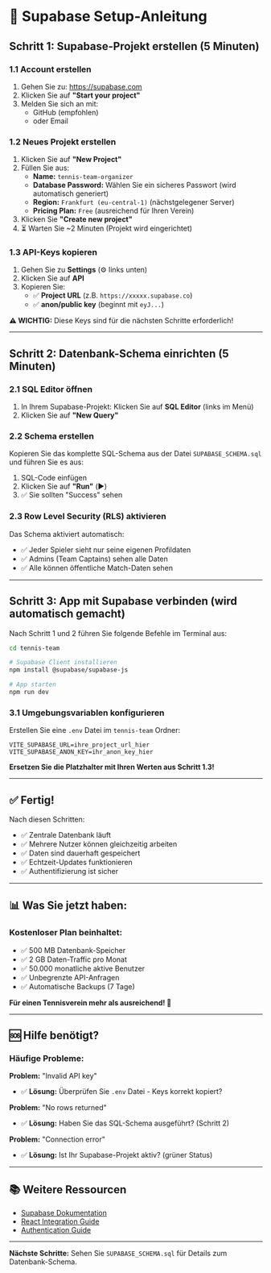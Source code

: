# 🚀 Supabase Setup-Anleitung

## Schritt 1: Supabase-Projekt erstellen (5 Minuten)

### 1.1 Account erstellen
1. Gehen Sie zu: https://supabase.com
2. Klicken Sie auf **"Start your project"**
3. Melden Sie sich an mit:
   - GitHub (empfohlen)
   - oder Email

### 1.2 Neues Projekt erstellen
1. Klicken Sie auf **"New Project"**
2. Füllen Sie aus:
   - **Name:** `tennis-team-organizer`
   - **Database Password:** Wählen Sie ein sicheres Passwort (wird automatisch generiert)
   - **Region:** `Frankfurt (eu-central-1)` (nächstgelegener Server)
   - **Pricing Plan:** `Free` (ausreichend für Ihren Verein)
3. Klicken Sie **"Create new project"**
4. ⏳ Warten Sie ~2 Minuten (Projekt wird eingerichtet)

### 1.3 API-Keys kopieren
1. Gehen Sie zu **Settings** (⚙️ links unten)
2. Klicken Sie auf **API**
3. Kopieren Sie:
   - ✅ **Project URL** (z.B. `https://xxxxx.supabase.co`)
   - ✅ **anon/public key** (beginnt mit `eyJ...`)

**⚠️ WICHTIG:** Diese Keys sind für die nächsten Schritte erforderlich!

---

## Schritt 2: Datenbank-Schema einrichten (5 Minuten)

### 2.1 SQL Editor öffnen
1. In Ihrem Supabase-Projekt: Klicken Sie auf **SQL Editor** (links im Menü)
2. Klicken Sie auf **"New Query"**

### 2.2 Schema erstellen
Kopieren Sie das komplette SQL-Schema aus der Datei `SUPABASE_SCHEMA.sql` und führen Sie es aus:
1. SQL-Code einfügen
2. Klicken Sie auf **"Run"** (▶️)
3. ✅ Sie sollten "Success" sehen

### 2.3 Row Level Security (RLS) aktivieren
Das Schema aktiviert automatisch:
- ✅ Jeder Spieler sieht nur seine eigenen Profildaten
- ✅ Admins (Team Captains) sehen alle Daten
- ✅ Alle können öffentliche Match-Daten sehen

---

## Schritt 3: App mit Supabase verbinden (wird automatisch gemacht)

Nach Schritt 1 und 2 führen Sie folgende Befehle im Terminal aus:

```bash
cd tennis-team

# Supabase Client installieren
npm install @supabase/supabase-js

# App starten
npm run dev
```

### 3.1 Umgebungsvariablen konfigurieren
Erstellen Sie eine `.env` Datei im `tennis-team` Ordner:

```env
VITE_SUPABASE_URL=ihre_project_url_hier
VITE_SUPABASE_ANON_KEY=ihr_anon_key_hier
```

**Ersetzen Sie die Platzhalter mit Ihren Werten aus Schritt 1.3!**

---

## ✅ Fertig!

Nach diesen Schritten:
- ✅ Zentrale Datenbank läuft
- ✅ Mehrere Nutzer können gleichzeitig arbeiten
- ✅ Daten sind dauerhaft gespeichert
- ✅ Echtzeit-Updates funktionieren
- ✅ Authentifizierung ist sicher

---

## 📊 Was Sie jetzt haben:

### Kostenloser Plan beinhaltet:
- ✅ 500 MB Datenbank-Speicher
- ✅ 2 GB Daten-Traffic pro Monat
- ✅ 50.000 monatliche aktive Benutzer
- ✅ Unbegrenzte API-Anfragen
- ✅ Automatische Backups (7 Tage)

**Für einen Tennisverein mehr als ausreichend! 🎾**

---

## 🆘 Hilfe benötigt?

### Häufige Probleme:

**Problem:** "Invalid API key"
- ✅ **Lösung:** Überprüfen Sie `.env` Datei - Keys korrekt kopiert?

**Problem:** "No rows returned"
- ✅ **Lösung:** Haben Sie das SQL-Schema ausgeführt? (Schritt 2)

**Problem:** "Connection error"
- ✅ **Lösung:** Ist Ihr Supabase-Projekt aktiv? (grüner Status)

---

## 📚 Weitere Ressourcen

- [Supabase Dokumentation](https://supabase.com/docs)
- [React Integration Guide](https://supabase.com/docs/guides/getting-started/tutorials/with-react)
- [Authentication Guide](https://supabase.com/docs/guides/auth)

---

**Nächste Schritte:** Sehen Sie `SUPABASE_SCHEMA.sql` für Details zum Datenbank-Schema.

